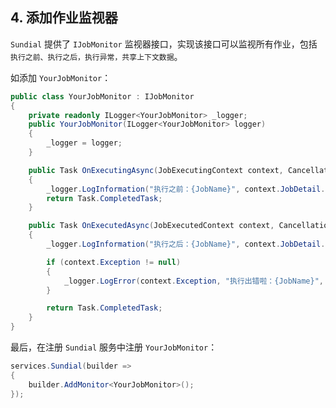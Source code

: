 ## 4. 添加作业监视器

`Sundial` 提供了 `IJobMonitor` 监视器接口，实现该接口可以监视所有作业，包括 `执行之前、执行之后，执行异常，共享上下文数据`。

如添加 `YourJobMonitor`：

```cs
public class YourJobMonitor : IJobMonitor
{
    private readonly ILogger<YourJobMonitor> _logger;
    public YourJobMonitor(ILogger<YourJobMonitor> logger)
    {
        _logger = logger;
    }

    public Task OnExecutingAsync(JobExecutingContext context, CancellationToken cancellationToken)
    {
        _logger.LogInformation("执行之前：{JobName}", context.JobDetail.Identity);
        return Task.CompletedTask;
    }

    public Task OnExecutedAsync(JobExecutedContext context, CancellationToken cancellationToken)
    {
        _logger.LogInformation("执行之后：{JobName}", context.JobDetail.Identity);

        if (context.Exception != null)
        {
            _logger.LogError(context.Exception, "执行出错啦：{JobName}", context.JobDetail.Identity);
        }

        return Task.CompletedTask;
    }
}
```

最后，在注册 `Sundial` 服务中注册 `YourJobMonitor`：

```cs
services.Sundial(builder =>
{
    builder.AddMonitor<YourJobMonitor>();
});
```